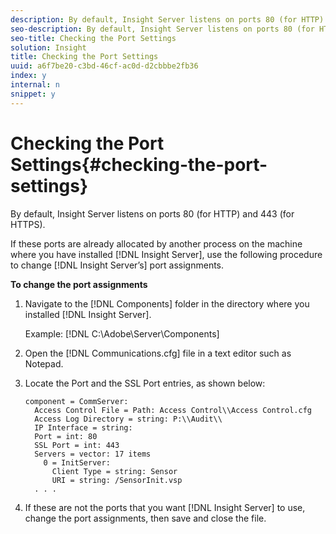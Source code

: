 ```yaml
---
description: By default, Insight Server listens on ports 80 (for HTTP) and 443 (for HTTPS).
seo-description: By default, Insight Server listens on ports 80 (for HTTP) and 443 (for HTTPS).
seo-title: Checking the Port Settings
solution: Insight
title: Checking the Port Settings
uuid: a6f7be20-c3bd-46cf-ac0d-d2cbbbe2fb36
index: y
internal: n
snippet: y
---
```


# Checking the Port Settings{#checking-the-port-settings}

By default, Insight Server listens on ports 80 (for HTTP) and 443 (for HTTPS).

 If these ports are already allocated by another process on the machine where you have installed [!DNL Insight Server], use the following procedure to change [!DNL Insight Server’s] port assignments.

**To change the port assignments** 

1. Navigate to the [!DNL Components] folder in the directory where you installed [!DNL Insight Server].

   Example: [!DNL C:\Adobe\Server\Components]

1. Open the [!DNL Communications.cfg] file in a text editor such as Notepad.
1. Locate the Port and the SSL Port entries, as shown below:

   ```
   component = CommServer: 
     Access Control File = Path: Access Control\\Access Control.cfg
     Access Log Directory = string: P:\\Audit\\
     IP Interface = string: 
     Port = int: 80
     SSL Port = int: 443
     Servers = vector: 17 items
       0 = InitServer: 
         Client Type = string: Sensor
         URI = string: /SensorInit.vsp
     . . .
   ```

1. If these are not the ports that you want [!DNL Insight Server] to use, change the port assignments, then save and close the file.
